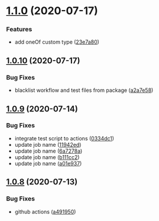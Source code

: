 # [1.1.0](https://github.com/magna25/jebena/compare/1.0.10...1.1.0) (2020-07-17)


### Features

* add oneOf custom type ([23e7a80](https://github.com/magna25/jebena/commit/23e7a808f6439305c57591c3844450ddddf2d93c))



## [1.0.10](https://github.com/magna25/jebena/compare/v1.0.9...1.0.10) (2020-07-17)


### Bug Fixes

* blacklist workflow and test files from package ([a2a7e58](https://github.com/magna25/jebena/commit/a2a7e58c4704038e64bcbba88e9fed8ce7f82406))



## [1.0.9](https://github.com/magna25/jebena/compare/1.0.9...v1.0.9) (2020-07-14)


### Bug Fixes

* integrate test script to actions ([0334dc1](https://github.com/magna25/jebena/commit/0334dc11e809edca2a3d857b910d2df80cabc6a4))
* update job name ([11942ed](https://github.com/magna25/jebena/commit/11942ed3888637945c1ebbaf7cc6da6a2fa85315))
* update job name ([6a7278a](https://github.com/magna25/jebena/commit/6a7278ab5469275aec8c919316ccb81c6ead407a))
* update job name ([b111cc2](https://github.com/magna25/jebena/commit/b111cc2a94f876473bc0f03ff3178d126f2f3869))
* update job name ([a01e937](https://github.com/magna25/jebena/commit/a01e9375222d0a322bd110ce282d97bab9a97635))



## [1.0.8](https://github.com/magna25/jebena/compare/v1.0.6...1.0.8) (2020-07-13)


### Bug Fixes

* github actions ([a491950](https://github.com/magna25/jebena/commit/a491950cb2fae9ffc42447b3c3f243d2140d870f))



